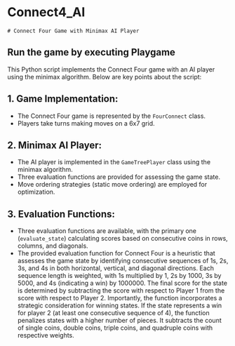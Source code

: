 # Connect4_AI
    # Connect Four Game with Minimax AI Player
    
## Run the game  by executing Playgame 


This Python script implements the Connect Four game with an AI player using the minimax algorithm. Below are key points about the script:

## 1. Game Implementation:
   - The Connect Four game is represented by the `FourConnect` class.
   - Players take turns making moves on a 6x7 grid.

## 2. Minimax AI Player:
   - The AI player is implemented in the `GameTreePlayer` class using the minimax algorithm.
   - Three evaluation functions are provided for assessing the game state.
   - Move ordering strategies (static move ordering) are employed for optimization.

## 3. Evaluation Functions:
   - Three evaluation functions are available, with the primary one (`evaluate_state`) calculating scores based on consecutive coins in rows, columns, and diagonals.
   - The provided evaluation function for Connect Four is a heuristic that assesses the game state by identifying
      consecutive sequences of 1s, 2s, 3s, and 4s in both horizontal, vertical, and diagonal directions. Each
      sequence length is weighted, with 1s multiplied by 1, 2s by 1000, 3s by 5000, and 4s (indicating a win) by
      1000000. The final score for the state is determined by subtracting the score with respect to Player 1 from
      the score with respect to Player 2.
      Importantly, the function incorporates a strategic consideration for winning states. If the state represents a
      win for player 2 (at least one consecutive sequence of 4), the function penalizes states with a higher
      number of pieces. It subtracts the count of single coins, double coins, triple coins, and quadruple coins
      with respective weights.
